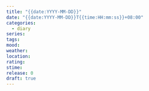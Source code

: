 ```yaml
---
title: "{{date:YYYY-MM-DD}}"
date: "{{date:YYYY-MM-DD}}T{{time:HH:mm:ss}}+08:00"
categories:
  - diary
series: 
tags: 
mood: 
weather: 
location: 
rating: 
stime: 
release: 0
draft: true
---
```

